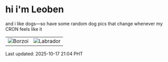 # hi i'm Leoben

and i like dogs—so have some random dog pics that change whenever my CRON feels like it

|  |  |
|--------|----------|
| ![Borzoi](https://random-dog-vercel.vercel.app/api/random-borzoi?v=1760706242) | ![Labrador](https://random-dog-vercel.vercel.app/api/random-labrador?v=1760706242) |

Last updated: 2025-10-17 21:04 PHT
